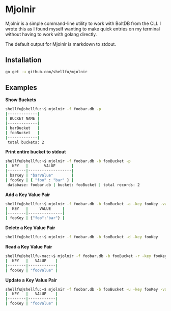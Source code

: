 # Mjolnir

Mjolnir is a simple command-line utility to work with BoltDB from the CLI. I wrote this as I found myself wanting to make quick entries on my terminal without having to work with golang directly. 

The default output for Mjolnir is markdown to stdout.

## Installation
```bash
go get -u github.com/shellfu/mjolnir
```

## Examples
**Show Buckets**
```bash
shellfu@shellfu:~$ mjolnir -f foobar.db -p
|-------------|
| BUCKET NAME |
|-------------|
| barBucket   |
| fooBucket   |
|-------------|
 total buckets: 2
```

**Print entire bucket to stdout**
```bash
shellfu@shellfu:~$ mjolnir -f foobar.db -b fooBucket -p
|  KEY   |       VALUE       |
|--------|-------------------|
| barKey | "barValue"        |
| fooKey | { "foo" : "bar" } |
 database: foobar.db | bucket: fooBucket | total records: 2
```

**Add a Key Value Pair**
```bash
shellfu@shellfu:~$ mjolnir -f foobar.db -b fooBucket -a -key fooKey -value '{ "foo" : "bar" }'
|  KEY   |     VALUE     |
|--------|---------------|
| fooKey | {"foo":"bar"} |
```

**Delete a Key Value Pair**
```bash
shellfu@shellfu:~$ mjolnir -f foobar.db -b fooBucket -d -key fooKey
```

**Read a Key Value Pair**
```bash
shellfu@shellfu-mac:~$ mjolnir -f foobar.db -b fooBucket -r -key fooKey
|  KEY   |   VALUE    |
|--------|------------|
| fooKey | "fooValue" |
```

**Update a Key Value Pair**
```bash
shellfu@shellfu:~$ mjolnir -f foobar.db -b fooBucket -u -key fooKey -value fooValue
|  KEY   |   VALUE    |
|--------|------------|
| fooKey | "fooValue" |
```
